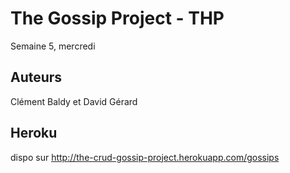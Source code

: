 # The Gossip Project - THP  
Semaine 5, mercredi

## Auteurs
Clément Baldy et David Gérard

## Heroku
dispo sur http://the-crud-gossip-project.herokuapp.com/gossips
